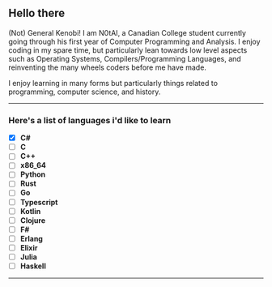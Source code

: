 ## Hello there
(Not) General Kenobi!
I am N0tAI, a Canadian College student currently going through his first year of Computer Programming and Analysis.
I enjoy coding in my spare time, but particularly lean towards low level aspects such as Operating Systems, Compilers/Programming Languages, and reinventing the many wheels coders before me have made.

I enjoy learning in many forms but particularly things related to programming, computer science, and history.
<hr/>

<!-- Language Todo List -->
<!-- Maybe a list of most used language -->
### Here's a list of languages i'd like to learn
- [x] **C#**
- [ ] **C**
- [ ] **C++**
- [ ] **x86_64**
- [ ] **Python**
- [ ] **Rust**
- [ ] **Go**
- [ ] **Typescript**
- [ ] **Kotlin**
- [ ] **Clojure**
- [ ] **F#**
- [ ] **Erlang**
- [ ] **Elixir**
- [ ] **Julia**
- [ ] **Haskell**
<!-- List profile statistics -->
<hr/>

<!-- List ways to reach me -->
